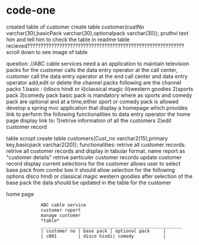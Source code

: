 # code-one
created table of customer
 create table customer(custNo varchar(30),basicPack varchar(30),optionalpack varchar(30));
pruthvi text him and tell him to check the table in readme
table recieved???????????????????????????????????????????????????????????
scroll down to see image of table


question:
//ABC cable services need a an application to maintain television packs for the customer calls the data entry operator at the call center, customer call the data entry operator 
at the end call center and data entry operator add,edit or delete the channel packs following are the channel packs
1.basic :
i)disco hindi or ii)classical magic iii)western goodies
2)sports pack 
3)comedy pack
basic pack is mandatory where as sports and comedy pack are optional and at a time,either sport or comedy pack is allowed 
develop a spring mvc application that display a homepage which provides link to perform the following functionalities 
to data entry operator 
the home page display link to:
1)retrive information of all the customers 
2)edit customer record 

table scropt 
create table customers(Cust_no varchar2(15),primary key,basicpack varchar2(20));
functionalities: 
retrive all customer records:
retrive all customer records and display in tabular format. name report as "customer details"
retrive perticuler customer records
update customer record
display current selections for the customer 
allows user to select base pack from combo box it should allow selection for the following options
disco hindi or classical magic 
western goodies
after selection of the base pack the data should be updated in the table for the customer


home page 


                 ABC cable service 
                 customer report 
                 manage customer 
                 *table*
                 _____________________________________________________
                 | customer no | base pack | optional pack     |
                 | c001        | disco hindi| comedy           |
                 
